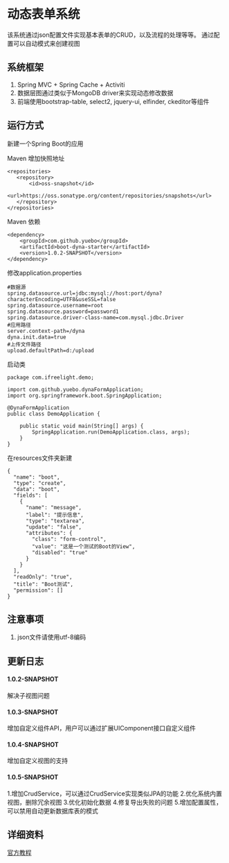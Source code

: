 # 动态表单系统
 
该系统通过json配置文件实现基本表单的CRUD，以及流程的处理等等。
通过配置可以自动模式来创建视图


## 系统框架

1. Spring MVC + Spring Cache + Activiti
2. 数据层图通过类似于MongoDB driver来实现动态修改数据
3. 前端使用bootstrap-table, select2, jquery-ui, elfinder, ckeditor等组件


## 运行方式
新建一个Spring Boot的应用

Maven 增加快照地址

    <repositories>
       <repository>
           <id>oss-snapshot</id>
           <url>https://oss.sonatype.org/content/repositories/snapshots</url>
       </repository>
    </repositories>
    
Maven 依赖

    <dependency>
        <groupId>com.github.yuebo</groupId>
        <artifactId>boot-dyna-starter</artifactId>
        <version>1.0.2-SNAPSHOT</version>
    </dependency>
    
修改application.properties

    #数据源
    spring.datasource.url=jdbc:mysql://host:port/dyna?characterEncoding=UTF8&useSSL=false
    spring.datasource.username=root
    spring.datasource.password=password1
    spring.datasource.driver-class-name=com.mysql.jdbc.Driver
    #应用路径
    server.context-path=/dyna
    dyna.init.data=true
    #上传文件路径
    upload.defaultPath=d:/upload
        
启动类

    package com.ifreelight.demo;
    
    import com.github.yuebo.dynaFormApplication;
    import org.springframework.boot.SpringApplication;
    
    @DynaFormApplication
    public class DemoApplication {
    
        public static void main(String[] args) {
            SpringApplication.run(DemoApplication.class, args);
        }
    }

在resources文件夹新建
    
    {
      "name": "boot",
      "type": "create",
      "data": "boot",
      "fields": [
        {
          "name": "message",
          "label": "提示信息",
          "type": "textarea",
          "update": "false",
          "attributes": {
            "class": "form-control",
            "value": "这是一个测试的Boot的View",
            "disabled": "true"
          }
        }
      ],
      "readOnly": "true",
      "title": "Boot测试",
      "permission": []
    }


## 注意事项
1. json文件请使用utf-8编码


## 更新日志
#### 1.0.2-SNAPSHOT
解决子视图问题
#### 1.0.3-SNAPSHOT
增加自定义组件API，用户可以通过扩展UIComponent接口自定义组件
#### 1.0.4-SNAPSHOT
增加自定义视图的支持
#### 1.0.5-SNAPSHOT
1.增加CrudService，可以通过CrudService实现类似JPA的功能
2.优化系统内置视图，删除冗余视图
3.优化初始化数据
4.修复导出失败的问题
5.增加配置属性，可以禁用自动更新数据库表的模式


## 详细资料
[官方教程](https://dyna.eappcat.com/2017/12/01/%E5%8A%A8%E6%80%81%E8%A1%A8%E5%8D%95%E6%A6%82%E8%BF%B0/)